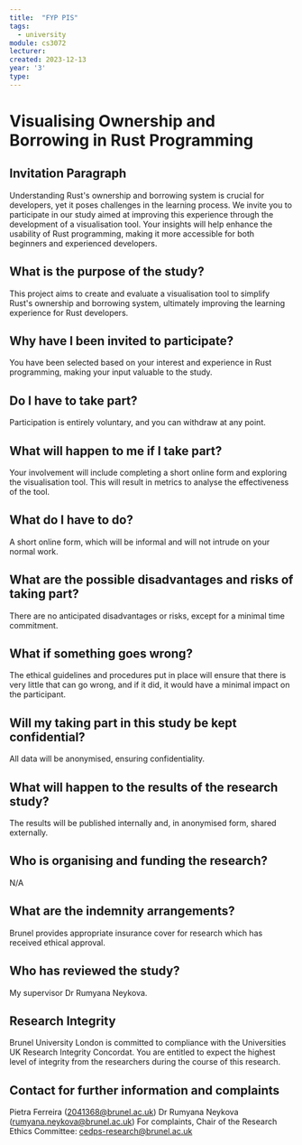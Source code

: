 ```yaml
---
title:  "FYP PIS"
tags:
  - university
module: cs3072
lecturer:
created: 2023-12-13
year: '3'
type:
---
```

# Visualising Ownership and Borrowing in Rust Programming
## Invitation Paragraph
Understanding Rust's ownership and borrowing system is crucial for developers, yet it poses challenges in the learning process. We invite you to participate in our study aimed at improving this experience through the development of a visualisation tool. Your insights will help enhance the usability of Rust programming, making it more accessible for both beginners and experienced developers.

## What is the purpose of the study?
This project aims to create and evaluate a visualisation tool to simplify Rust's ownership and borrowing system, ultimately improving the learning experience for Rust developers.

## Why have I been invited to participate?
You have been selected based on your interest and experience in Rust programming, making your input valuable to the study.

## Do I have to take part?
Participation is entirely voluntary, and you can withdraw at any point.

## What will happen to me if I take part?
Your involvement will include completing a short online form and exploring the visualisation tool. This will result in metrics to analyse the effectiveness of the tool.

## What do I have to do?
A short online form, which will be informal and will not intrude on your normal work.

## What are the possible disadvantages and risks of taking part?
There are no anticipated disadvantages or risks, except for a minimal time commitment.

## What if something goes wrong?
The ethical guidelines and procedures put in place will ensure that there is very little that can go wrong, and if it did, it would have a minimal impact on the participant.

## Will my taking part in this study be kept confidential?
All data will be anonymised, ensuring confidentiality. 

## What will happen to the results of the research study?
The results will be published internally and, in anonymised form, shared externally.

## Who is organising and funding the research?
N/A

## What are the indemnity arrangements? 
Brunel provides appropriate insurance cover for research which has received ethical approval.

## Who has reviewed the study? 
My supervisor Dr Rumyana Neykova.

## Research Integrity
Brunel University London is committed to compliance with the Universities UK Research Integrity Concordat. You are entitled to expect the highest level of integrity from the researchers during the course of this research.

## Contact for further information and complaints
Pietra Ferreira (2041368@brunel.ac.uk)
Dr Rumyana Neykova (rumyana.neykova@brunel.ac.uk)
For complaints, Chair of the Research Ethics Committee: cedps-research@brunel.ac.uk

